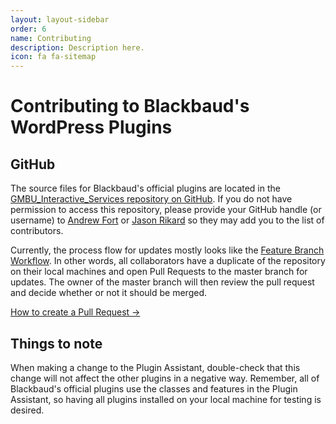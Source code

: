 ```yaml
---
layout: layout-sidebar
order: 6
name: Contributing
description: Description here.
icon: fa fa-sitemap
---
```


# Contributing to Blackbaud's WordPress Plugins

## GitHub

The source files for Blackbaud's official plugins are located in the <a href="https://github.com/convio/GMBU&#95;Interactive&#95;Services/tree/master/packages/wp-plugins" target="_blank">GMBU&#95;Interactive_Services repository on GitHub</a>. If you do not have permission to access this repository, please provide your GitHub handle (or username) to <a href="mailto:andrew.fort@blackbaud.com">Andrew Fort</a> or <a href="mailto:jason.rikard@blackbaud.com">Jason Rikard</a> so they may add you to the list of contributors.

Currently, the process flow for updates mostly looks like the <a href="https://www.atlassian.com/git/tutorials/comparing-workflows/feature-branch-workflow" target="_blank">Feature Branch Workflow</a>. In other words, all collaborators have a duplicate of the repository on their local machines and open Pull Requests to the master branch for updates. The owner of the master branch will then review the pull request and decide whether or not it should be merged.

<a href="https://help.github.com/articles/creating-a-pull-request/">How to create a Pull Request&nbsp;&rarr;</a>

## Things to note

When making a change to the Plugin Assistant, double-check that this change will not affect the other plugins in a negative way. Remember, all of Blackbaud's official plugins use the classes and features in the Plugin Assistant, so having all plugins installed on your local machine for testing is desired.
